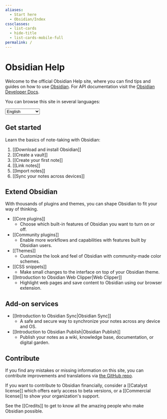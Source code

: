 ```yaml
---
aliases:
  - Start here
  - Obsidian/Index
cssclasses:
  - list-cards
  - hide-title
  - list-cards-mobile-full
permalink: /
---
```

# Obsidian Help

Welcome to the official Obsidian Help site, where you can find tips and guides on how to use [Obsidian](https://obsidian.md). For API documentation visit the [Obsidian Developer Docs](https://docs.obsidian.md/).

You can browse this site in several languages:

<select class="dropdown select-location">
<option value="">English</option>
<option value="https://publish.obsidian.md/help-ar">العربية</option>
<option value="https://publish.obsidian.md/help-da">Dansk</option>
<option value="https://publish.obsidian.md/help-es">Español</option>
<option value="https://publish.obsidian.md/help-it">Italiano</option>
<option value="https://publish.obsidian.md/help-ja">日本語</option>
<option value="https://publish.obsidian.md/help-km">Phéasa Khmêr</option>
<option value="https://publish.obsidian.md/help-ko">한국어</option>
<option value="https://publish.obsidian.md/help-pt-br">Português</option>
<option value="https://publish.obsidian.md/help-ru">Русский</option>
<option value="https://publish.obsidian.md/help-vi">Tiếng Việt</option>
<option value="https://publish.obsidian.md/help-zh">中文</option>
</select>

## Get started

Learn the basics of note-taking with Obsidian:

1. [[Download and install Obsidian]]
2. [[Create a vault]]
3. [[Create your first note]]
4. [[Link notes]]
5. [[Import notes]]
6. [[Sync your notes across devices]]

## Extend Obsidian

With thousands of plugins and themes, you can shape Obsidian to fit your way of thinking.

- [[Core plugins]]
	- Choose which built-in features of Obsidian you want to turn on or off.
- [[Community plugins]]
	- Enable more workflows and capabilities with features built by Obsidian users.
- [[Themes]]
	- Customize the look and feel of Obsidian with community-made color schemes.
- [[CSS snippets]]
	- Make small changes to the interface on top of your Obsidian theme.
- [[Introduction to Obsidian Web Clipper|Web Clipper]]
	- Highlight web pages and save content to Obsidian using our browser extension.

## Add-on services

- [[Introduction to Obsidian Sync|Obsidian Sync]]
	- A safe and secure way to synchronize your notes across any device and OS.
- [[Introduction to Obsidian Publish|Obsidian Publish]]
	- Publish your notes as a wiki, knowledge base, documentation, or digital garden.

## Contribute

If you find any mistakes or missing information on this site, you can contribute improvements and translations via [the GitHub repo](https://github.com/obsidianmd/obsidian-docs/).

If you want to contribute to Obsidian financially, consider a [[Catalyst license]] which offers early access to beta versions, or a [[Commercial license]] to show your organization's support.

See the [[Credits]] to get to know all the amazing people who make Obsidian possible.

